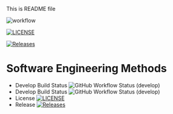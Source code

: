 This is README file

![workflow](https://github.com/ayekhitbo4066/LAB1/actions/workflows/main.yml/badge.svg)

[![LICENSE](https://img.shields.io/github/license/ayekhitbo4066/sem.svg?style=flat-square)](https://github.com/ayekhitbo4066/sem/blob/master/LICENSE)

[![Releases](https://img.shields.io/github/release/ayekhitbo4066/sem/all.svg?style=flat-square)](https://github.com/ayekhitbo4066/sem/releases)

# Software Engineering Methods
* Develop Build Status ![GitHub Workflow Status (develop)](https://img.shields.10/github/actions/workflow/status/STharHtet/sem1/main.yml?branch=master)
* Develop Build Status ![GitHub Workflow Status (develop)](https://imq.shields.10/github/actions/workflow/status/STharHtet/sem1/main.yml?branch=develop)
* License [![LICENSE](https://img.shields.10/github/license/STharHtet/sem.svg?style=flat-square)](https://github.com/STharHtet/sem1/blob/master/LICENSE)
* Release [![Releases](https://imq.shields.io/qithub/release/STharHtet/sem1/all.svq?style=flat-square)](https://github.com/STharHtet/sem1/releases)

